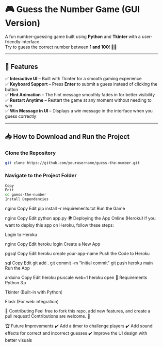 # 🎮 Guess the Number Game (GUI Version)

A fun number-guessing game built using **Python** and **Tkinter** with a user-friendly interface.  
Try to guess the correct number between **1 and 100**! 🔢✨  

---

## 🚀 Features
✅ **Interactive UI** – Built with Tkinter for a smooth gaming experience  
✅ **Keyboard Support** – Press **Enter** to submit a guess instead of clicking the button  
✅ **Hint Animation** – The hint message smoothly fades in for better visibility  
✅ **Restart Anytime** – Restart the game at any moment without needing to win  
✅ **Win Message in UI** – Displays a win message in the interface when you guess correctly  

---

## 📥 How to Download and Run the Project

### Clone the Repository
```bash
git clone https://github.com/yourusername/guess-the-number.git
```

### Navigate to the Project Folder

```bash
Copy
Edit
cd guess-the-number
Install Dependencies
```

nginx
Copy
Edit
pip install -r requirements.txt
Run the Game

nginx
Copy
Edit
python app.py
🌍 Deploying the App Online (Heroku)
If you want to deploy this app on Heroku, follow these steps:

Login to Heroku

nginx
Copy
Edit
heroku login
Create a New App

pgsql
Copy
Edit
heroku create your-app-name
Push the Code to Heroku

sql
Copy
Edit
git add .
git commit -m "Initial commit"
git push heroku main
Run the App

arduino
Copy
Edit
heroku ps:scale web=1
heroku open
📌 Requirements
Python 3.x

Tkinter (Built-in with Python)

Flask (For web integration)

🤝 Contributing
Feel free to fork this repo, add new features, and create a pull request! Contributions are welcome. 🚀

🏆 Future Improvements
✔️ Add a timer to challenge players
✔️ Add sound effects for correct and incorrect guesses
✔️ Improve the UI design with better visuals
